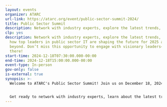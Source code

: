 ```yaml
---
layout: events
organizer: ATARC
url-link: https://atarc.org/event/public-sector-summit-2024/
title: Public Sector Summit
description: Network with industry experts, explore the latest trends, and hear how top leaders in public sector IT are shaping the future for 2025 and beyond. Don’t miss this opportunity to engage with visionary leaders—see you there!
clp: yes
description: Network with industry experts, explore the latest trends, and hear
  how top leaders in public sector IT are shaping the future for 2025 and
  beyond. Don’t miss this opportunity to engage with visionary leaders—see you
  there!
start-time: 2024-12-18T07:30:00.000-00:00
end-time: 2024-12-18T15:00:00.000-00:00
event-type: In-person
gov-only: false
is-external: true
synopsis: >-
  Welcome to ATARC's Public Sector Summit! Join us on December 18, 2024 at Carahsoft Collaboration Center for a day filled with exciting discussions and insights into the world of C-level officials.


  Get ready to network with industry experts, learn about the latest trends, and discover how the top leaders in Public Sector IT are envisioning 2025 and beyond. Don't miss out on this opportunity to be a part of the conversation! See you there!
---
```

